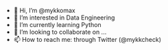 - 👋 Hi, I’m @mykkomax
- 👀 I’m interested in Data Engineering
- 🌱 I’m currently learning Python
- 💞️ I’m looking to collaborate on ...
- 📫 How to reach me: through Twitter (@mykkcheck)

<!---
mykkomax/mykkomax is a ✨ special ✨ repository because its `README.md` (this file) appears on your GitHub profile.
You can click the Preview link to take a look at your changes.
--->
